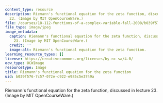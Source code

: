 ```yaml
---
content_type: resource
description: Riemann's functional equation for the zeta function, discussed in lecture
  23. (Image by MIT OpenCourseWare.)
file: /courses/18-112-functions-of-a-complex-variable-fall-2008/b039f5767c57072ec922e985c5e3749a_18-112f08.jpg
file_type: image/jpeg
image_metadata:
  caption: Riemann's functional equation for the zeta function, discussed in lecture
    23. (Image by MIT OpenCourseWare.)
  credit: ''
  image-alt: Riemann's functional equation for the zeta function.
learning_resource_types: []
license: https://creativecommons.org/licenses/by-nc-sa/4.0/
ocw_type: OCWImage
resourcetype: Image
title: Riemann's functional equation for the zeta function
uid: b039f576-7c57-072e-c922-e985c5e3749a
---
```

Riemann's functional equation for the zeta function, discussed in lecture 23. (Image by MIT OpenCourseWare.)